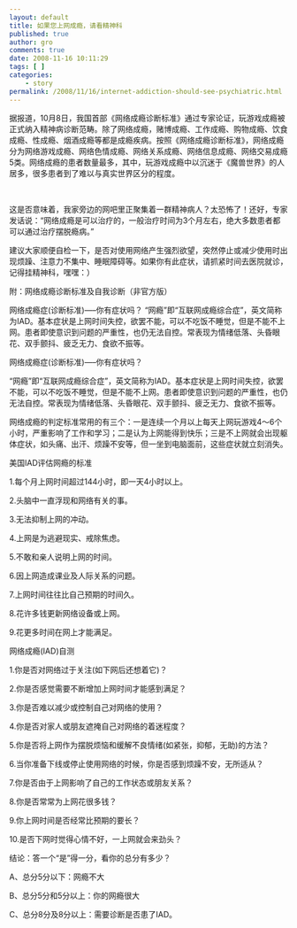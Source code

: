 ```yaml
---
layout: default
title: 如果您上网成瘾，请看精神科
published: true
author: gro
comments: true
date: 2008-11-16 10:11:29
tags: [ ]
categories:
    - story
permalink: /2008/11/16/internet-addiction-should-see-psychiatric.html
---
```

 据报道，10月8日，我国首部《网络成瘾诊断标准》通过专家论证，玩游戏成瘾被正式纳入精神病诊断范畴。除了网络成瘾，赌博成瘾、工作成瘾、购物成瘾、饮食成瘾、性成瘾、烟酒成瘾等都是成瘾疾病。按照《网络成瘾诊断标准》，网络成瘾分为网络游戏成瘾、网络色情成瘾、网络关系成瘾、网络信息成瘾、网络交易成瘾5类。网络成瘾的患者数量最多，其中，玩游戏成瘾中以沉迷于《魔兽世界》的人居多，很多患者到了难以与真实世界区分的程度。



&#160;

这是否意味着，我家旁边的网吧里正聚集着一群精神病人？太恐怖了！还好，专家发话说：“网络成瘾是可以治疗的，一般治疗时间为3个月左右，绝大多数患者都可以通过治疗摆脱瘾病。” 

建议大家顺便自检一下，是否对使用网络产生强烈欲望，突然停止或减少使用时出现烦躁、注意力不集中、睡眠障碍等。如果你有此症状，请抓紧时间去医院就诊，记得挂精神科，嘿嘿：）

附：网络成瘾诊断标准及自我诊断（非官方版）

网络成瘾症(诊断标准)&#8212;&#8211;你有症状吗？ “网瘾”即“互联网成瘾综合症”，英文简称为IAD。基本症状是上网时间失控，欲罢不能，可以不吃饭不睡觉，但是不能不上网。患者即使意识到问题的严重性，也仍无法自控。常表现为情绪低落、头昏眼花、双手颤抖、疲乏无力、食欲不振等。 

网络成瘾症(诊断标准)&#8212;&#8211;你有症状吗？ 

“网瘾”即“互联网成瘾综合症”，英文简称为IAD。基本症状是上网时间失控，欲罢不能，可以不吃饭不睡觉，但是不能不上网。患者即使意识到问题的严重性，也仍无法自控。常表现为情绪低落、头昏眼花、双手颤抖、疲乏无力、食欲不振等。 

网络成瘾的判定标准常用的有三个：一是连续一个月以上每天上网玩游戏4～6个小时，严重影响了工作和学习；二是认为上网能得到快乐；三是不上网就会出现躯体症状，如头痛、出汗、烦躁不安等，但一坐到电脑面前，这些症状就立刻消失。 

美国IAD评估网瘾的标准 

1.每个月上网时间超过144小时，即一天4小时以上。 

2.头脑中一直浮现和网络有关的事。 

3.无法抑制上网的冲动。 

4.上网是为逃避现实、戒除焦虑。 

5.不敢和亲人说明上网的时间。 

6.因上网造成课业及人际关系的问题。 

7.上网时间往往比自己预期的时间久。 

8.花许多钱更新网络设备或上网。 

9.花更多时间在网上才能满足。 

网络成瘾(IAD)自测 

1.你是否对网络过于关注(如下网后还想着它)？ 

2.你是否感觉需要不断增加上网时间才能感到满足？ 

3.你是否难以减少或控制自己对网络的使用？ 

4.你是否对家人或朋友遮掩自己对网络的着迷程度？ 

5.你是否将上网作为摆脱烦恼和缓解不良情绪(如紧张，抑郁，无助)的方法？ 

6.当你准备下线或停止使用网络的时候，你是否感到烦躁不安，无所适从？ 

7.你是否由于上网影响了自己的工作状态或朋友关系？ 

8.你是否常常为上网花很多钱？ 

9.你上网时间是否经常比预期的要长？ 

10.是否下网时觉得心情不好，一上网就会来劲头？ 

结论：答一个“是”得一分，看你的总分有多少？ 

A、总分5分以下：网瘾不大 

B、总分5分和5分以上：你的网瘾很大 

C、总分8分及8分以上：需要诊断是否患了IAD。